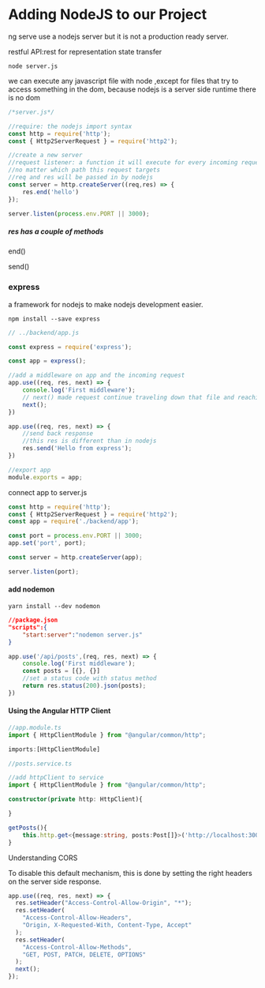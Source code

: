 # Adding NodeJS to our Project

ng serve use a nodejs server but it is not a production ready server.

restful API:rest for representation state transfer



```shell
node server.js
```

we can execute any javascript file with node ,except for files that try to access something in the dom, because nodejs is a server side runtime there is no dom

```javascript
/*server.js*/

//require: the nodejs import syntax
const http = require('http');
const { Http2ServerRequest } = require('http2');

//create a new server
//request listener: a function it will execute for every incoming request
//no matter which path this request targets
//req and res will be passed in by nodejs
const server = http.createServer((req,res) => {
    res.end('hello')
});

server.listen(process.env.PORT || 3000);
```

##### res has a couple of methods

end()

send()

### express

a framework for nodejs to make nodejs development easier.

`npm install --save express`

```javascript
// ../backend/app.js

const express = require('express');

const app = express();

//add a middleware on app and the incoming request
app.use((req, res, next) => {
    console.log('First middleware');
    // next() made request continue traveling down that file and reaching other middlewares
    next();
})

app.use((req, res, next) => {
    //send back response
    //this res is different than in nodejs
    res.send('Hello from express');
})

//export app  
module.exports = app;
```

connect app to server.js

```javascript
const http = require('http');
const { Http2ServerRequest } = require('http2');
const app = require('./backend/app');

const port = process.env.PORT || 3000;
app.set('port', port);

const server = http.createServer(app);

server.listen(port);
```

#### add nodemon 

`yarn install --dev nodemon `

```json
//package.json
"scripts":{
	"start:server":"nodemon server.js"
}
```


```javascript
app.use('/api/posts',(req, res, next) => {
    console.log('First middleware');
    const posts = [{}, {}]
    //set a status code with status method
    return res.status(200).json(posts);
})
```

####  Using the Angular HTTP Client

```typescript
//app.module.ts
import { HttpClientModule } from "@angular/common/http";

imports:[HttpClientModule]
```

```typescript
//posts.service.ts

//add httpClient to service
import { HttpClientModule } from "@angular/common/http";

constructor(private http: HttpClient){

}

getPosts(){
    this.http.get<{message:string, posts:Post[]}>('http://localhost:3000/api/posts').subscribe();
}


```



Understanding CORS

To disable this default mechanism, this is done by setting the right headers on the server side response.

```javascript
app.use((req, res, next) => {
  res.setHeader("Access-Control-Allow-Origin", "*");
  res.setHeader(
    "Access-Control-Allow-Headers",
    "Origin, X-Requested-With, Content-Type, Accept"
  );
  res.setHeader(
    "Access-Control-Allow-Methods",
    "GET, POST, PATCH, DELETE, OPTIONS"
  );
  next();
});
```


